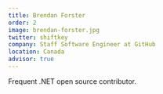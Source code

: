 ```yaml
---
title: Brendan Forster
order: 2
image: brendan-forster.jpg
twitter: shiftkey
company: Staff Software Engineer at GitHub
location: Canada
advisor: true
---
```


Frequent .NET open source contributor.
